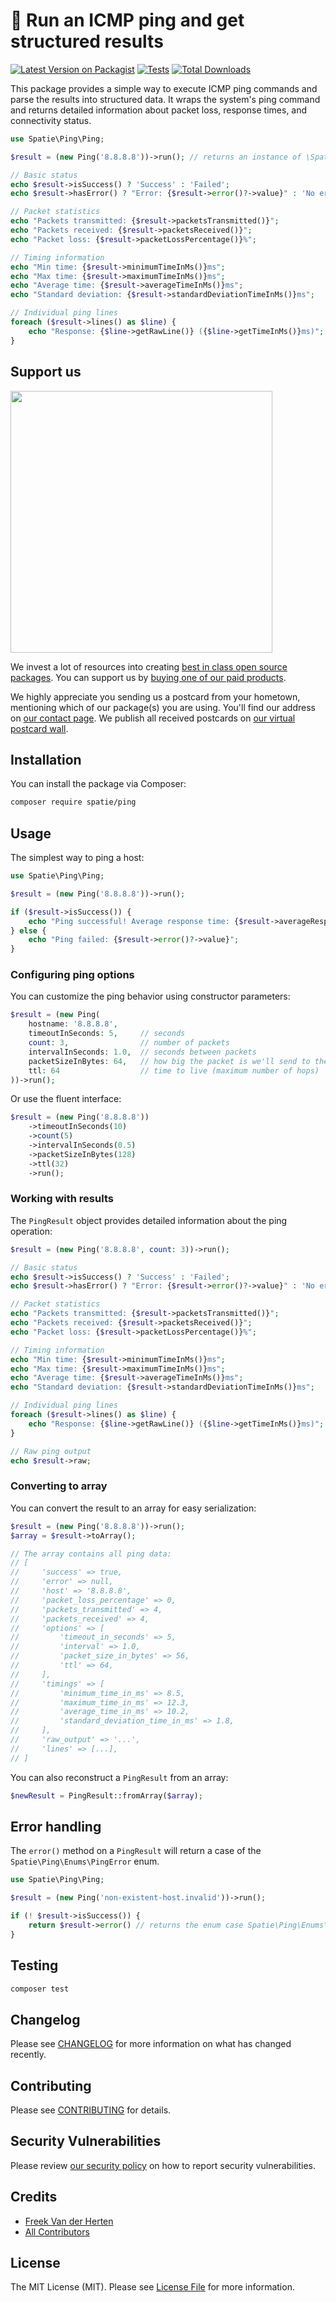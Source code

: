 # 🏓 Run an ICMP ping and get structured results

[![Latest Version on Packagist](https://img.shields.io/packagist/v/spatie/ping.svg?style=flat-square)](https://packagist.org/packages/spatie/ping)
[![Tests](https://img.shields.io/github/actions/workflow/status/spatie/ping/run-tests.yml?branch=main&label=tests&style=flat-square)](https://github.com/spatie/ping/actions/workflows/run-tests.yml)
[![Total Downloads](https://img.shields.io/packagist/dt/spatie/ping.svg?style=flat-square)](https://packagist.org/packages/spatie/ping)

This package provides a simple way to execute ICMP ping commands and parse the results into structured data. It wraps the system's ping command and returns detailed information about packet loss, response times, and connectivity status.

```php
use Spatie\Ping\Ping;

$result = (new Ping('8.8.8.8'))->run(); // returns an instance of \Spatie\Ping\PingResult

// Basic status
echo $result->isSuccess() ? 'Success' : 'Failed';
echo $result->hasError() ? "Error: {$result->error()?->value}" : 'No errors';

// Packet statistics
echo "Packets transmitted: {$result->packetsTransmitted()}";
echo "Packets received: {$result->packetsReceived()}";
echo "Packet loss: {$result->packetLossPercentage()}%";

// Timing information
echo "Min time: {$result->minimumTimeInMs()}ms";
echo "Max time: {$result->maximumTimeInMs()}ms";  
echo "Average time: {$result->averageTimeInMs()}ms";
echo "Standard deviation: {$result->standardDeviationTimeInMs()}ms";

// Individual ping lines
foreach ($result->lines() as $line) {
    echo "Response: {$line->getRawLine()} ({$line->getTimeInMs()}ms)";
}
```

## Support us

[<img src="https://github-ads.s3.eu-central-1.amazonaws.com/ping.jpg?t=1" width="419px" />](https://spatie.be/github-ad-click/ping)

We invest a lot of resources into creating [best in class open source packages](https://spatie.be/open-source). You can support us by [buying one of our paid products](https://spatie.be/open-source/support-us).

We highly appreciate you sending us a postcard from your hometown, mentioning which of our package(s) you are using. You'll find our address on [our contact page](https://spatie.be/about-us). We publish all received postcards on [our virtual postcard wall](https://spatie.be/open-source/postcards).

## Installation

You can install the package via Composer:

```bash
composer require spatie/ping
```

## Usage

The simplest way to ping a host:

```php
use Spatie\Ping\Ping;

$result = (new Ping('8.8.8.8'))->run();

if ($result->isSuccess()) {
    echo "Ping successful! Average response time: {$result->averageResponseTimeInMs()}ms";
} else {
    echo "Ping failed: {$result->error()?->value}";
}
```

### Configuring ping options

You can customize the ping behavior using constructor parameters:

```php
$result = (new Ping(
    hostname: '8.8.8.8',
    timeoutInSeconds: 5,     // seconds
    count: 3,                // number of packets
    intervalInSeconds: 1.0,  // seconds between packets
    packetSizeInBytes: 64,   // how big the packet is we'll send to the server
    ttl: 64                  // time to live (maximum number of hops)
))->run();
```

Or use the fluent interface:

```php
$result = (new Ping('8.8.8.8'))
    ->timeoutInSeconds(10)
    ->count(5)
    ->intervalInSeconds(0.5)
    ->packetSizeInBytes(128)
    ->ttl(32)
    ->run();
```

### Working with results

The `PingResult` object provides detailed information about the ping operation:

```php
$result = (new Ping('8.8.8.8', count: 3))->run();

// Basic status
echo $result->isSuccess() ? 'Success' : 'Failed';
echo $result->hasError() ? "Error: {$result->error()?->value}" : 'No errors';

// Packet statistics
echo "Packets transmitted: {$result->packetsTransmitted()}";
echo "Packets received: {$result->packetsReceived()}";
echo "Packet loss: {$result->packetLossPercentage()}%";

// Timing information
echo "Min time: {$result->minimumTimeInMs()}ms";
echo "Max time: {$result->maximumTimeInMs()}ms";  
echo "Average time: {$result->averageTimeInMs()}ms";
echo "Standard deviation: {$result->standardDeviationTimeInMs()}ms";

// Individual ping lines
foreach ($result->lines() as $line) {
    echo "Response: {$line->getRawLine()} ({$line->getTimeInMs()}ms)";
}

// Raw ping output
echo $result->raw;
```

### Converting to array

You can convert the result to an array for easy serialization:

```php
$result = (new Ping('8.8.8.8'))->run();
$array = $result->toArray();

// The array contains all ping data:
// [
//     'success' => true,
//     'error' => null,
//     'host' => '8.8.8.8',
//     'packet_loss_percentage' => 0,
//     'packets_transmitted' => 4,
//     'packets_received' => 4,
//     'options' => [
//         'timeout_in_seconds' => 5,
//         'interval' => 1.0,
//         'packet_size_in_bytes' => 56,
//         'ttl' => 64,
//     ],
//     'timings' => [
//         'minimum_time_in_ms' => 8.5,
//         'maximum_time_in_ms' => 12.3,
//         'average_time_in_ms' => 10.2,
//         'standard_deviation_time_in_ms' => 1.8,
//     ],
//     'raw_output' => '...',
//     'lines' => [...],
// ]
```

You can also reconstruct a `PingResult` from an array:

```php
$newResult = PingResult::fromArray($array);
```

## Error handling

The `error()` method on a `PingResult` will return a case of the `Spatie\Ping\Enums\PingError` enum.

```php
use Spatie\Ping\Ping;

$result = (new Ping('non-existent-host.invalid'))->run();

if (! $result->isSuccess()) {
    return $result->error() // returns the enum case Spatie\Ping\Enums\PingError::HostnameNotFound
}
```

## Testing

```bash
composer test
```

## Changelog

Please see [CHANGELOG](CHANGELOG.md) for more information on what has changed recently.

## Contributing

Please see [CONTRIBUTING](https://github.com/spatie/.github/blob/main/CONTRIBUTING.md) for details.

## Security Vulnerabilities

Please review [our security policy](../../security/policy) on how to report security vulnerabilities.

## Credits

- [Freek Van der Herten](https://github.com/freekmurze)
- [All Contributors](../../contributors)

## License

The MIT License (MIT). Please see [License File](LICENSE.md) for more information.
